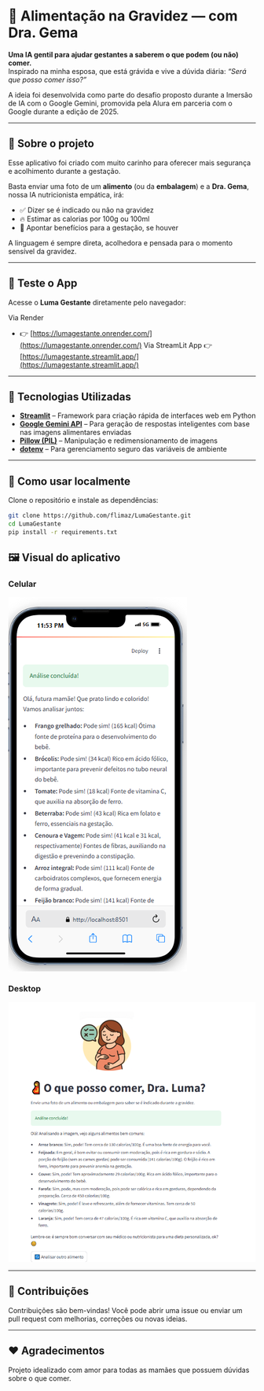 # 🍼 Alimentação na Gravidez — com Dra. Gema

**Uma IA gentil para ajudar gestantes a saberem o que podem (ou não) comer.**  
Inspirado na minha esposa, que está grávida e vive a dúvida diária: *“Será que posso comer isso?”*

A ideia foi desenvolvida como parte do desafio proposto durante a Imersão de IA com o Google Gemini, promovida pela Alura em parceria com o Google durante a edição de 2025.

---

## 👶 Sobre o projeto

Esse aplicativo foi criado com muito carinho para oferecer mais segurança e acolhimento durante a gestação.

Basta enviar uma foto de um **alimento** (ou da **embalagem**) e a **Dra. Gema**, nossa IA nutricionista empática, irá:

- ✅ Dizer se é indicado ou não na gravidez  
- 🔥 Estimar as calorias por 100g ou 100ml  
- 💚 Apontar benefícios para a gestação, se houver  

A linguagem é sempre direta, acolhedora e pensada para o momento sensível da gravidez.

---

## 🚀 Teste o App

Acesse o **Luma Gestante** diretamente pelo navegador:

Via Render
- 👉 [https://lumagestante.onrender.com/](https://lumagestante.onrender.com/)
Via StreamLit App
👉 [https://lumagestante.streamlit.app/](https://lumagestante.streamlit.app/)

---

## 🧪 Tecnologias Utilizadas

- **[Streamlit](https://streamlit.io/)** – Framework para criação rápida de interfaces web em Python  
- **[Google Gemini API](https://ai.google.dev/)** – Para geração de respostas inteligentes com base nas imagens alimentares enviadas  
- **[Pillow (PIL)](https://pillow.readthedocs.io/)** – Manipulação e redimensionamento de imagens  
- **[dotenv](https://pypi.org/project/python-dotenv/)** – Para gerenciamento seguro das variáveis de ambiente  

---

## 🚀 Como usar localmente

Clone o repositório e instale as dependências:

```bash
git clone https://github.com/flimaz/LumaGestante.git
cd LumaGestante
pip install -r requirements.txt
```

## 🖼️ Visual do aplicativo

### Celular
![App no celular](FotosApp/AnaliseApp.png)

### Desktop
![App no desktop](FotosApp/AnaliseDesktop.png)

---

## 🙌 Contribuições

Contribuições são bem-vindas! Você pode abrir uma issue ou enviar um pull request com melhorias, correções ou novas ideias.

---

## ❤️ Agradecimentos

Projeto idealizado com amor para todas as mamães que possuem dúvidas sobre o que comer.